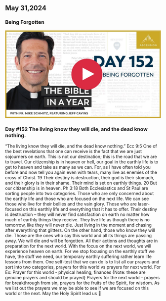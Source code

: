 ## May 31,2024

### Being Forgotten

[![Being Forgotten](https://raw.githubusercontent.com/linusjf/BIAY/main/May/jpgs/Day152.jpg)](https://youtu.be/wrYUXll61KM "Being Forgotten")

### Day #152 The living know they will die, and the dead know nothing.

“The living know they will die, and the dead know nothing.” Ecc 9:5
One of the best revelations that one can receive is the fact that we are just sojourners on earth.
This is not our destination; this is the road that we are to travel. Our citizenship is in heaven or hell, our goal in the earthly life is to get to heaven and take as many as we can.
For, as I have often told you before and now tell you again even with tears, many live as enemies of the cross of Christ. 19 Their destiny is destruction, their god is their stomach, and their glory is in their shame. Their mind is set on earthly things. 20 But our citizenship is in heaven. Ph 3:18
Both Ecclesiastics and St Paul are sorting people into two categories. Those who are only concerned about the earthly life and those who are focused on the next life. We can see those who live for their bellies and the vain glory. Those who are laser-focused on this earthly life and everything that it has to offer. Their destiny is destruction – they will never find satisfaction on earth no matter how much of earthly things they receive. They live life as though there is no tomorrow, like they will never die. Just living in the moment and chasing after everything that glitters.
On the other hand, those who know they will die. Those are the ones who say this world and all its things are passing away. We will die and will be forgotten. All their actions and thoughts are in preparation for the next world. With the focus on the next world, we will experience heaven on earth. For we stop focusing on the earthly stuff we have, the stuff we need, our temporary earthly suffering rather learn life lessons from them.
One self-test that we can do is to list all our prayers and sort into two categories, prayers for this world vs prayers for next world.
For Ex: Prayer for this world - physical healing, finances {Note: these are genuine prayers and should be prayed}
Prayers for the next world – prayers for breakthrough from sin, prayers for the fruits of the Spirit, for wisdom.
As we list out the prayers we may be able to see if we are focused on this world or the next.
May the Holy Spirit lead us 🙏
